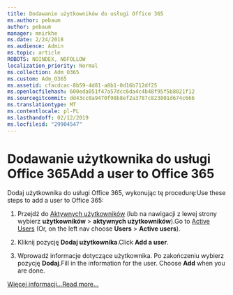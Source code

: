```yaml
---
title: Dodawanie użytkowników do usługi Office 365
ms.author: pebaum
author: pebaum
manager: mnirkhe
ms.date: 2/24/2018
ms.audience: Admin
ms.topic: article
ROBOTS: NOINDEX, NOFOLLOW
localization_priority: Normal
ms.collection: Adm_O365
ms.custom: Adm_O365
ms.assetid: cfacdcac-8b59-4d81-a8b1-0d16b712df25
ms.openlocfilehash: 600eda051f47a57dcc6da4c4b48f95f5b8021f12
ms.sourcegitcommit: dd43cc0a9470f98b8ef2a3787c823801d674c666
ms.translationtype: MT
ms.contentlocale: pl-PL
ms.lasthandoff: 02/12/2019
ms.locfileid: "29904547"
---
```

# <a name="add-a-user-to-office-365"></a><span data-ttu-id="b0817-102">Dodawanie użytkownika do usługi Office 365</span><span class="sxs-lookup"><span data-stu-id="b0817-102">Add a user to Office 365</span></span>

<span data-ttu-id="b0817-103">Dodaj użytkownika do usługi Office 365, wykonując tę procedurę:</span><span class="sxs-lookup"><span data-stu-id="b0817-103">Use these steps to add a user to Office 365:</span></span>
  
1. <span data-ttu-id="b0817-104">Przejdź do [Aktywnych użytkowników](https://admin.microsoft.com/Adminportal/Home?source=applauncher#/users) (lub na nawigacji z lewej strony wybierz **użytkowników** \> **aktywnych użytkowników**).</span><span class="sxs-lookup"><span data-stu-id="b0817-104">Go to [Active Users](https://admin.microsoft.com/Adminportal/Home?source=applauncher#/users) (Or, on the left nav choose **Users** \> **Active users**).</span></span>
    
2. <span data-ttu-id="b0817-105">Kliknij pozycję **Dodaj użytkownika**.</span><span class="sxs-lookup"><span data-stu-id="b0817-105">Click **Add a user**.</span></span>
    
3. <span data-ttu-id="b0817-p101">Wprowadź informacje dotyczące użytkownika. Po zakończeniu wybierz pozycję **Dodaj**.</span><span class="sxs-lookup"><span data-stu-id="b0817-p101">Fill in the information for the user. Choose **Add** when you are done.</span></span> 
    
[<span data-ttu-id="b0817-108">Więcej informacji...</span><span class="sxs-lookup"><span data-stu-id="b0817-108">Read more...</span></span>](https://support.office.com/article/1970f7d6-03b5-442f-b385-5880b9c256ec)
  

